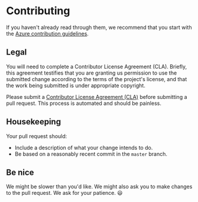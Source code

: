 # Contributing

If you haven't already read through them, we recommend that you start with the
[Azure contribution guidelines][azure-oss].

## Legal

You will need to complete a Contributor License Agreement (CLA). Briefly, this
agreement testifies that you are granting us permission to use the submitted
change according to the terms of the project's license, and that the work being
submitted is under appropriate copyright.

Please submit a [Contributor License Agreement (CLA)](https://cla.microsoft.com/)
before submitting a pull request. This process is automated and should be
painless.

## Housekeeping

Your pull request should:

* Include a description of what your change intends to do.
* Be based on a reasonably recent commit in the `master` branch.

## Be nice

We might be slower than you'd like. We might also ask you to make changes to the
pull request. We ask for your patience. :smiley:

[azure-oss]: http://azure.github.io/guidelines/
